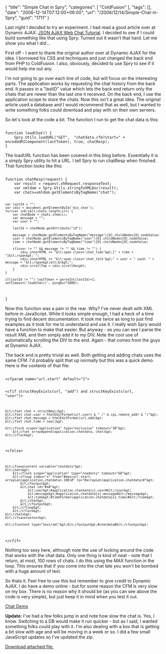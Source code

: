 {
	"title": "Simple Chat in Spry",
	"categories": [
		"ColdFusion"
	],
	"tags": [],
	"date": "2006-12-14T07:12:00+06:00",
	"url": "/2006/12/14/Simple-Chat-in-Spry",
	"guid": "1711"
}

Last night I decided to try an experiment. I had read a good article over at Dynamic AJAX: <a href="http://www.dynamicajax.com/fr/JSON_AJAX_Web_Chat-271_290_324.html">JSON AJAX Web Chat Tutorial</a>. I decided to see if I could build something like that using Spry. Turned out it wasn't that hard. Let me show you what I did...
<!--more-->
First off - I want to thank the original author over at Dynamic AJAX for the idea. I borrowed his CSS and techniques and just changed the back end from PHP to ColdFusion. I also, obviously, decided to use Spry to see if it would help me out any. 

I'm not going to go over each line of code, but will focus on the interesting parts. The application works by requesting the chat history from the back end. It passes in a "lastID" value which lets the back end return only the chats that are newer than the last one it received. On the back end, I use the application scope to store the chats. Now this isn't a great idea. The original article used a database and I would recommend that as well, but I wanted to write something folks could download and play with on their own servers. 

So let's look at the code a bit. The function I run to get the chat data is this:

<code>
function loadChat() {
	Spry.Utils.loadURL("GET",  "chatdata.cfm?start=" +  encodeURIComponent(lastToken), true, chatResp);  
}
</code>

The loadURL function has been covered in this blog before. Essentially it is a simply Spry utility to hit a URL. I tell Spry to run chatResp when finished. That function looks like this:

<code>
function chatResp(request) {
	var result = request.xhRequest.responseText; 
	var xmldom = Spry.Utils.stringToXMLDoc(result);	
	var chats=xmldom.getElementsByTagName("chat");

	var lastId = "";
	var cdiv = document.getElementById('div_chat');
	for(var i=0;i&lt;chats.length;i++) {
		var chatNode = chats.item(i);
		var message = "";
		var user = "";
		
		lastId = chatNode.getAttribute("id");
		
		message = chatNode.getElementsByTagName("message")[0].childNodes[0].nodeValue;	
		user = chatNode.getElementsByTagName("user")[0].childNodes[0].nodeValue;	
		time = chatNode.getElementsByTagName("time")[0].childNodes[0].nodeValue;	
		
		if(user != "" && message != "" && time != "") {
			cdiv.innerHTML += "&lt;span class='chat_time'&gt;[" + time + "]&lt;/span&gt; ";
			cdiv.innerHTML += "&lt;span class='chat_talk'&gt;" + user + " said: " + message + "&lt;/span&gt;&lt;br&gt;";
			cdiv.scrollTop = cdiv.scrollHeight;
		}
	}

	if(lastId != "") lastToken = parseInt(lastId)+1;
	setTimeout('loadChat()', pingDur*1000);
}
</code>

Now this function was a pain in the rear. Why? I've never dealt with XML before in JavaScript. While it looks simple enough, I had a heck of a time trying to find decent documentation. It took me twice as long to just find examples as it took for me to understand and use it. I really wish Spry would have a function to make that easier. But anyway - as you can see I parse the result XML and then simply add it to my DIV. Note the cool use of automatically scrolling the DIV to the end. Again - that comes from the guys at Dynamic AJAX. 

The back end is pretty trivial as well. Both getting and adding chats uses the same CFM. I'd probably split that up normally but this was a quick demo. Here is the contents of that file:

<code>
&lt;cfparam name="url.start" default="1"&gt;

&lt;cfif structKeyExists(url, "add") and structKeyExists(url, "user")&gt;

	&lt;cfset chat = structNew()&gt;
	&lt;cfset chat.user = htmlEditFormat(url.user) & " (" & cgi.remote_addr & ")"&gt;
	&lt;cfset chat.message = htmlEditFormat(url.add)&gt;
	&lt;cfset chat.time = now()&gt;
	
	&lt;cflock scope="application" type="exclusive" timeout="30"&gt;
		&lt;cfset arrayAppend(application.chatdata, chat)&gt;
	&lt;/cflock&gt;
	
&lt;cfelse&gt;

	&lt;cfsavecontent variable="chatdata"&gt;
	&lt;chats&gt;
		&lt;cflock scope="application" type="readonly" timeout="60"&gt;
		&lt;cfloop index="x" from="#max(url.start, arrayLen(application.chatdata)-100)#" to="#arrayLen(application.chatdata)#"&gt;
			&lt;cfoutput&gt;
			&lt;chat id="#x#"&gt;
				&lt;user&gt;#application.chatdata[x].user#&lt;/user&gt;
				&lt;message&gt;#application.chatdata[x].message#&lt;/message&gt;
				&lt;time&gt;#timeFormat(application.chatdata[x].time)#&lt;/time&gt;
			&lt;/chat&gt;
			&lt;/cfoutput&gt;
		&lt;/cfloop&gt;
		&lt;/cflock&gt;
	&lt;/chats&gt;
	&lt;/cfsavecontent&gt;
	
	&lt;cfcontent type="text/xml"&gt;&lt;cfoutput&gt;#chatdata#&lt;/cfoutput&gt;
	
&lt;/cfif&gt;
</code>

Nothing too sexy here, although note the use of locking around the code that works with the chat data. Only one thing is kind of neat - note that I return, at most, 100 rows of chats. I do this using the MAX function in the loop.  This ensures that if you come into the chat late you won't be bombed with a huge amount of text. 

So thats it. Feel free to use this but remember to give credit to Dynamic AJAX. I do have a demo online - but for some reason the CFM is very slow on my box. There is no reason why it should be (as you can see above the code is very simple), but just keep it in mind when you test it out. 

<a href="http://ray.camdenfamily.com/demos/chat">Chat Demo</a>

<b>Update:</b> I've had a few folks jump in and note how slow the chat is. Yes, I know. Switching to a DB would make it run quicker - but as I said, I wanted something folks could play with it. I'm also dealing with a box that is getting a bit slow with age and will be moving in a week or so. I did a few small JavaScript updates so I've updated the zip.<p><a href='enclosures/D%3A%5Cwebsites%5Cdev%2Ecamdenfamily%2Ecom%5Cenclosures%2Fchat1%2Ezip'>Download attached file.</a></p>